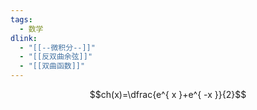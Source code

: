 ```yaml
---
tags:
  - 数学
dlink:
  - "[[--微积分--]]"
  - "[[反双曲余弦]]"
  - "[[双曲函数]]"
---
```

$$ch(x)=\dfrac{e^{ x }+e^{ -x }}{2}$$
